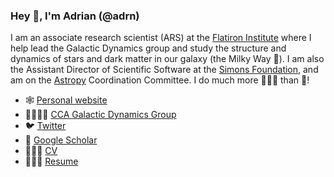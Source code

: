 ### Hey 👋, I'm Adrian (@adrn)

I am an associate research scientist (ARS) at the [Flatiron Institute](https://www.simonsfoundation.org/flatiron/center-for-computational-astrophysics) where I help lead the Galactic Dynamics group and study the structure and dynamics of stars and dark matter in our galaxy (the Milky Way 🌌). I am also the Assistant Director of Scientific Software at the [Simons Foundation](https://www.simonsfoundation.org/), and am on the [Astropy](https://github.com/astropy/astropy) Coordination Committee. I do much more 👨🏽‍💻 than 🔭!

- 🕸️ [Personal website](https://adrian.pw)
- 🤜🏽🤛🏽 [CCA Galactic Dynamics Group](https://www.simonsfoundation.org/flatiron/center-for-computational-astrophysics/dynamics/)
- 🐦 [Twitter](https://twitter.com/adrianprw)
- 🧻 [Google Scholar](https://scholar.google.com/citations?user=_wSmxLcAAAAJ&hl=en)
- 👨🏽‍🔬 [CV](http://adrian.pw/cv/PriceWhelan-cv.pdf)
- 👨🏽‍💼 [Resume](http://adrian.pw/resume/PriceWhelan-resume.pdf)
